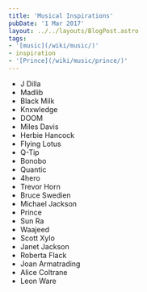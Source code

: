 ```yaml
---
title: 'Musical Inspirations'
pubDate: '1 Mar 2017'
layout: ../../layouts/BlogPost.astro
tags:
- '[music](/wiki/music/)'
- inspiration
- '[Prince](/wiki/music/prince/)'
---
```


* J Dilla
* Madlib
* Black Milk
* Knxwledge
* DOOM
* Miles Davis
* Herbie Hancock
* Flying Lotus
* Q-Tip
* Bonobo
* Quantic
* 4hero
* Trevor Horn
* Bruce Swedien
* Michael Jackson
* Prince
* Sun Ra
* Waajeed
* Scott Xylo
* Janet Jackson
* Roberta Flack
* Joan Armatrading
* Alice Coltrane
* Leon Ware